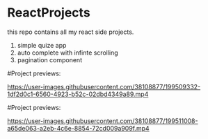 # ReactProjects
this repo contains all my react side projects.
1. simple quize app
2. auto complete with infinte scrolling
3. pagination component

#Project previews:

https://user-images.githubusercontent.com/38108877/199509332-1df2d0c1-6560-4923-b52c-02dbd4349a89.mp4

#Project previews:

https://user-images.githubusercontent.com/38108877/199511008-a65de063-a2eb-4c6e-8854-72cd009a909f.mp4
